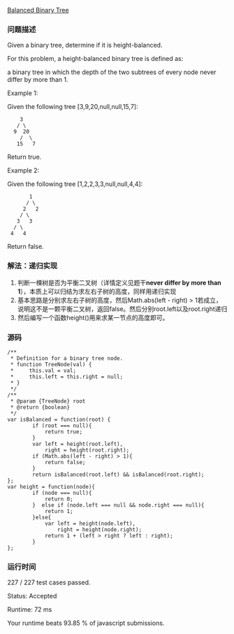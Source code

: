 [Balanced Binary Tree](https://leetcode.com/problems/balanced-binary-tree/description/)
### 问题描述
Given a binary tree, determine if it is height-balanced.

For this problem, a height-balanced binary tree is defined as:

a binary tree in which the depth of the two subtrees of every node never differ by more than 1.

Example 1:

Given the following tree [3,9,20,null,null,15,7]:
```
    3
   / \
  9  20
    /  \
   15   7
```
Return true.

Example 2:

Given the following tree [1,2,2,3,3,null,null,4,4]:
```
       1
      / \
     2   2
    / \
   3   3
  / \
 4   4
 ```
Return false.

### 解法：递归实现
1. 判断一棵树是否为平衡二叉树（详情定义见题干**never differ by more than 1**），本质上可以归结为求左右子树的高度，同样用递归实现
2. 基本思路是分别求左右子树的高度，然后Math.abs(left - right) > 1若成立，说明这不是一颗平衡二叉树，返回false。然后分别root.left以及root.right递归
3. 然后编写一个函数height()用来求某一节点的高度即可。
### 源码
```
/**
 * Definition for a binary tree node.
 * function TreeNode(val) {
 *     this.val = val;
 *     this.left = this.right = null;
 * }
 */
/**
 * @param {TreeNode} root
 * @return {boolean}
 */
var isBalanced = function(root) {
        if (root === null){
            return true;
        }
        var left = height(root.left),
            right = height(root.right);
        if (Math.abs(left - right) > 1){
            return false;
        }
        return isBalanced(root.left) && isBalanced(root.right);
};
var height = function(node){
        if (node === null){
            return 0;
        }  else if (node.left === null && node.right === null){
            return 1;
        }else{
            var left = height(node.left),
                right = height(node.right);
            return 1 + (left > right ? left : right);
        }
};
```
### 运行时间

227 / 227 test cases passed.

Status: Accepted

Runtime: 72 ms

Your runtime beats 93.85 % of javascript submissions.

